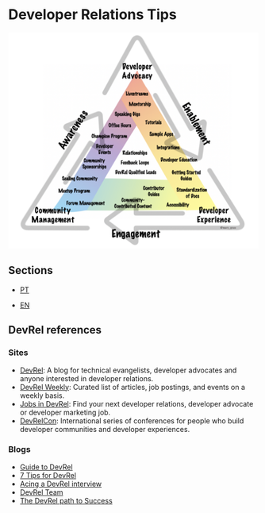 # Developer Relations Tips

![3-Functions-of-Developer-Relations.png](/docs/img/3-Functions-of-Developer-Relations.png)

## Sections

- [PT](https://github.com/GuillaumeFalourd/developers-tips-and-tricks-resources/tips-and-tricks/developer-relations/PT)

- [EN](https://github.com/GuillaumeFalourd/developers-tips-and-tricks-resources/tips-and-tricks/developer-relations/EN)

## DevRel references

### Sites

- [DevRel](https://devrel.net/): A blog for technical evangelists, developer advocates and anyone interested in developer relations.
- [DevRel Weekly](https://devrelweekly.com/): Curated list of articles, job postings, and events on a weekly basis.
- [Jobs in DevRel](https://jobsindevrel.com): Find your next developer relations, developer advocate or developer marketing job.
- [DevRelCon](https://www.devrelcon.net/): International series of conferences for people who build developer communities and developer experiences.

### Blogs

- [Guide to DevRel](https://hackernoon.com/a-freshers-guide-to-devrel-10f0d814111e)
- [7 Tips for DevRel](https://dev.to/dabit3/7-tips-for-breaking-into-devrel-7jk)
- [Acing a DevRel interview](https://thagomizer.com/blog/2019/10/11/acing-the-devrel-interview.html)
- [DevRel Team](https://www.stephaniemorillo.co/post/content-strategy-for-devrel-teams-a-primer)
- [The DevRel path to Success](https://www.marythengvall.com/blog/2021/3/9/the-devrel-path-to-success-awareness-enablement-engagement)
